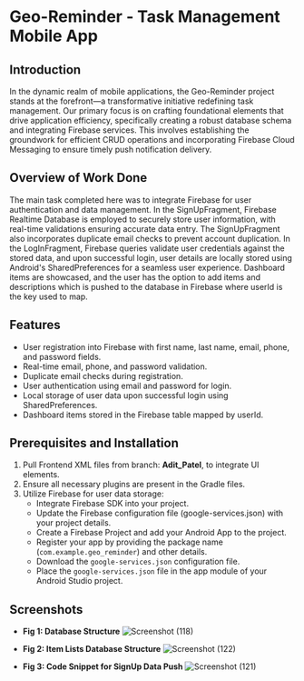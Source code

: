 # Geo-Reminder - Task Management Mobile App

## Introduction

In the dynamic realm of mobile applications, the Geo-Reminder project stands at the forefront—a transformative initiative redefining task management. Our primary focus is on crafting foundational elements that drive application efficiency, specifically creating a robust database schema and integrating Firebase services. This involves establishing the groundwork for efficient CRUD operations and incorporating Firebase Cloud Messaging to ensure timely push notification delivery.

## Overview of Work Done

The main task completed here was to integrate Firebase for user authentication and data management. In the SignUpFragment, Firebase Realtime Database is employed to securely store user information, with real-time validations ensuring accurate data entry. The SignUpFragment also incorporates duplicate email checks to prevent account duplication. In the LogInFragment, Firebase queries validate user credentials against the stored data, and upon successful login, user details are locally stored using Android's SharedPreferences for a seamless user experience. Dashboard items are showcased, and the user has the option to add items and descriptions which is pushed to the database in Firebase where userId is the key used to map.

## Features

- User registration into Firebase with first name, last name, email, phone, and password fields.
- Real-time email, phone, and password validation.
- Duplicate email checks during registration.
- User authentication using email and password for login.
- Local storage of user data upon successful login using SharedPreferences.
- Dashboard items stored in the Firebase table mapped by userId.

## Prerequisites and Installation

1. Pull Frontend XML files from branch: **Adit_Patel**, to integrate UI elements.
2. Ensure all necessary plugins are present in the Gradle files.
3. Utilize Firebase for user data storage:
   - Integrate Firebase SDK into your project.
   - Update the Firebase configuration file (google-services.json) with your project details.
   - Create a Firebase Project and add your Android App to the project.
   - Register your app by providing the package name (`com.example.geo_reminder`) and other details.
   - Download the `google-services.json` configuration file.
   - Place the `google-services.json` file in the app module of your Android Studio project.

## Screenshots

- **Fig 1: Database Structure**
![Screenshot (118)](https://github.com/priyalrdesai99/geo_reminder/assets/44197829/f99d383c-457d-4ea1-b2fa-e445e65c2987)


- **Fig 2: Item Lists Database Structure**
![Screenshot (122)](https://github.com/priyalrdesai99/geo_reminder/assets/44197829/5eeecccd-c4ad-4f41-822b-ef86bc091942)


- **Fig 3: Code Snippet for SignUp Data Push**
![Screenshot (121)](https://github.com/priyalrdesai99/geo_reminder/assets/44197829/3e656d39-52d5-43c1-b923-f7d8d60c691e)

